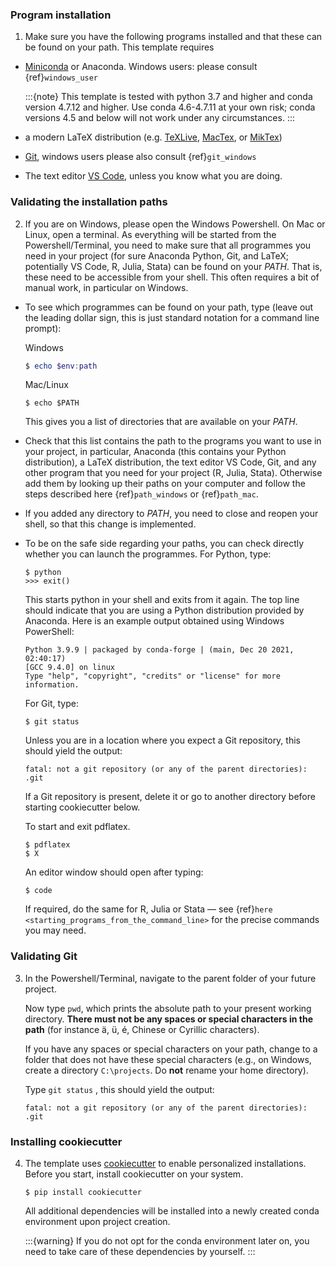 ### Program installation

1. Make sure you have the following programs installed and that these can be found on
   your path. This template requires

- [Miniconda](http://conda.pydata.org/miniconda.html) or Anaconda. Windows users:
  please consult {ref}`windows_user`

  :::{note}
  This template is tested with python 3.7 and higher and conda version 4.7.12
  and higher. Use conda 4.6-4.7.11 at your own risk; conda versions 4.5 and
  below will not work under any circumstances.
  :::

- a modern LaTeX distribution (e.g. [TeXLive](https://tug.org/texlive/), [MacTex](http://tug.org/mactex), or [MikTex](http://miktex.org))

- [Git](https://git-scm.com/downloads), windows users please also consult
  {ref}`git_windows`

- The text editor [VS Code](https://code.visualstudio.com/), unless you know what
  you are doing.

### Validating the installation paths

2. If you are on Windows, please open the Windows Powershell. On Mac or Linux, open a
   terminal. As everything will be started from the Powershell/Terminal, you need to
   make sure that all programmes you need in your project (for sure Anaconda Python,
   Git, and LaTeX; potentially VS Code, R, Julia, Stata) can be found on your *PATH*.
   That is, these need to be accessible from your shell. This often requires a bit of
   manual work, in particular on Windows.

- To see which programmes can be found on your path, type (leave out the leading dollar
  sign, this is just standard notation for a command line prompt):

  Windows

  ```powershell
  $ echo $env:path
  ```

  Mac/Linux

  ```console
  $ echo $PATH
  ```

  This gives you a list of directories that are available on your *PATH*.

- Check that this list contains the path to the programs you want to use in your
  project, in particular, Anaconda (this contains your Python distribution), a LaTeX
  distribution, the text editor VS Code, Git, and any other program that you need for
  your project (R, Julia, Stata). Otherwise add them by looking up their paths on your
  computer and follow the steps described here {ref}`path_windows` or {ref}`path_mac`.

- If you added any directory to *PATH*, you need to close and reopen your shell, so
  that this change is implemented.

- To be on the safe side regarding your paths, you can check directly whether you
  can launch the programmes. For Python, type:

  ```console
  $ python
  >>> exit()
  ```

  This starts python in your shell and exits from it again. The top line should
  indicate that you are using a Python distribution provided by Anaconda. Here is an
  example output obtained using Windows PowerShell:

  ```text
  Python 3.9.9 | packaged by conda-forge | (main, Dec 20 2021, 02:40:17)
  [GCC 9.4.0] on linux
  Type "help", "copyright", "credits" or "license" for more information.
  ```

  For Git, type:

  ```console
  $ git status
  ```

  Unless you are in a location where you expect a Git repository, this should yield the
  output:

  ```console
  fatal: not a git repository (or any of the parent directories): .git
  ```

  If a Git repository is present, delete it or go to another directory before starting
  cookiecutter below.

  To start and exit pdflatex.

  ```console
  $ pdflatex
  $ X
  ```

  An editor window should open after typing:

  ```console
  $ code
  ```

  If required, do the same for R, Julia or Stata — see {ref}`here
  <starting_programs_from_the_command_line>` for the precise commands you may need.

### Validating Git

3. In the Powershell/Terminal, navigate to the parent folder of your future project.

   Now type `pwd`, which prints the absolute path to your present working directory.
   **There must not be any spaces or special characters in the path** (for instance ä,
   ü, é, Chinese or Cyrillic characters).

   If you have any spaces or special characters on your path, change to a folder that
   does not have these special characters (e.g., on Windows, create a directory
   `C:\projects`. Do **not** rename your home directory).

   Type  `git status` , this should yield the output:

   ```console
   fatal: not a git repository (or any of the parent directories): .git
   ```

### Installing cookiecutter

4. The template uses [cookiecutter](https://cookiecutter.readthedocs.io/en/latest/)
   to enable personalized installations. Before you start, install cookiecutter on your
   system.

   ```console
   $ pip install cookiecutter
   ```

   All additional dependencies will be installed into a newly created conda environment
   upon project creation.

   :::{warning}
   If you do not opt for the conda environment later on, you need to take care of
   these dependencies by yourself.
   :::
